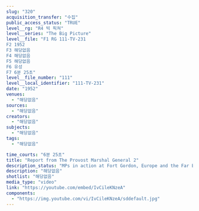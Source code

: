 ```yaml
---
slug: "320"
acquisition_transfer: "수집"
public_access_status: "TRUE"
level__rg: "R4 빅 픽쳐"
level__series: "The Big Picture"
level__file: "F1 RG 111-TV-231
F2 1952
F3 해당없음
F4 해당없음
F5 해당없음
F6 유성
F7 6분 25초"
level__file_number: "111"
level__local_identifier: "111-TV-231"
date: "1952"
venues: 
  - "해당없음"
sources: 
  - "해당없음"
creators: 
  - "해당없음"
subjects: 
  - "해당없음"
tags: 
  - "해당없음"

time_courts: "6분 25초"
title: "Report from The Provost Marshal General 2"
description_status: "MPs in action at Fort Gordon, Europe and the Far East."
description: "해당없음"
shotlist: "해당없음"
media_type: "video"
link: "https://youtube.com/embed/IvCileKNzeA"
components: 
  - "https://img.youtube.com/vi/IvCileKNzeA/sddefault.jpg"
---
```

